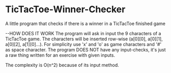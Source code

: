 # TicTacToe-Winner-Checker
A little program that checks if there is a winner in a TicTacToe finished game

--HOW DOES IT WORK
The program will ask in input the 9 characters of a TicTacToe game. The characters will be inserted row-wise (a[0][0], a[0][1], a[0][2], a[1][0]...).
For simplicity use 'x' and 'o' as game characters and '#' as space character.
The program DOES NOT have any input-checks, it's just a raw thing written for an exercise with given inputs.

The complexity is O(n^2) because of its input method.
